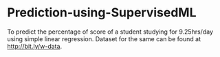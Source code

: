 # Prediction-using-SupervisedML
To predict the percentage of score of a student studying for 9.25hrs/day using simple linear regression.
Dataset for the same can be found at http://bit.ly/w-data.

